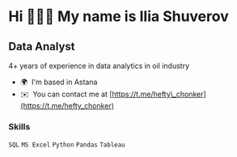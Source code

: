 Hi 🙋🏼‍♂️ My name is Ilia Shuverov
==============================

Data Analyst
------------

4+ years of experience in data analytics in oil industry

* 🌍  I'm based in Astana
* ✉️  You can contact me at [https://t.me/hefty\_chonker](https://t.me/hefty_chonker)

### Skills


`SQL` `MS Excel` `Python` `Pandas` `Tableau`


